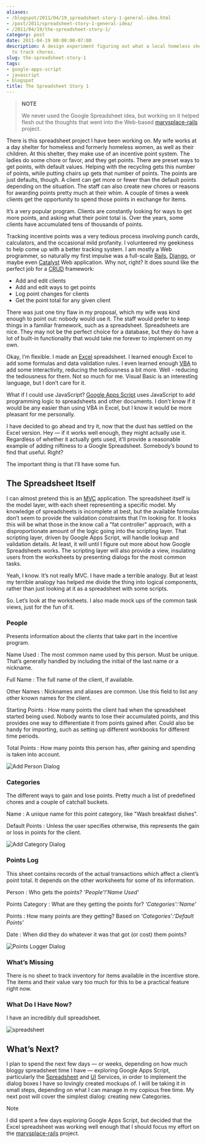 ```yaml
---
aliases:
- /blogspot/2011/04/19_spreadsheet-story-1-general-idea.html
- /post/2011/spreadsheet-story-1-general-idea/
- /2011/04/19/the-spreadsheet-story-1/
category: post
date: 2011-04-19 00:00:00-07:00
description: A design experiment figuring out what a local homeless shelter needs
  to track chores.
slug: the-spreadsheet-story-1
tags:
- google-apps-script
- javascript
- blogspot
title: The Spreadsheet Story 1
---
```


> 
 > **NOTE**
>
 > We never used the Google Spreadsheet idea, but working on it helped flesh out the thoughts that went into the Web-based [marysplace-rails](https://github.com/brianwisti/marysplace-rails) project.

There is this spreadsheet project I have been working on. My wife works
at a day shelter for homeless and formerly homeless women, as well as
their children. At this shelter, they make use of an incentive point
system. The ladies do some chore or favor, and they get points. There
are preset ways to get points, with default values. Helping with the
recycling gets this number of points, while putting chairs up gets that
number of points. The points are just defaults, though. A client can get
more or fewer than the default points depending on the situation. The
staff can also create new chores or reasons for awarding points pretty
much at their whim. A couple of times a week clients get the opportunity
to spend those points in exchange for items.

It’s a very popular program. Clients are constantly looking for ways to
get more points, and asking what their point total is. Over the years,
some clients have accumulated tens of thousands of points.

Tracking incentive points was a very tedious process involving punch
cards, calculators, and the occasional mild profanity. I volunteered my
geekiness to help come up with a better tracking system. I am mostly a
Web programmer, so naturally my first impulse was a full-scale
[Rails](http://rubyonrails.org), [Django](http://www.djangoproject.com),
or maybe even [Catalyst](http://www.catalystframework.org) Web
application. Why not, right? It does sound like the perfect job for a
[CRUD](http://en.wikipedia.org/wiki/Create,_read,_update_and_delete)
framework:

* Add and edit clients
* Add and edit ways to get points
* Log point changes for clients
* Get the point total for any given client

There was just one tiny flaw in my proposal, which my wife was kind
enough to point out: nobody would use it. The staff would prefer to keep
things in a familiar framework, such as a spreadsheet. Spreadsheets are
nice. They may not be the perfect choice for a database, but they do
have a lot of built-in functionality that would take me forever to
implement on my own.

Okay, I’m flexible. I made an
[Excel](http://office.microsoft.com/en-us/excel/) spreadsheet. I learned
enough Excel to add some formulas and data validation rules. I even
learned enough
[VBA](http://en.wikipedia.org/wiki/Visual_Basic_for_Applications) to add
some interactivity, reducing the tediousness a bit more. Well - reducing
the tediousness for them. Not so much for me. Visual Basic is an
interesting language, but I don’t care for it.

What if I could use JavaScript? [Google Apps
Script](http://code.google.com/googleapps/appsscript/) uses JavaScript
to add programming logic to spreadsheets and other documents. I don’t
know if it would be any easier than using VBA in Excel, but I know it
would be more pleasant for me personally.

I have decided to go ahead and try it, now that the dust has settled on
the Excel version. Hey — if it works well enough, they might actually
use it. Regardless of whether it actually gets used, it’ll provide a
reasonable example of adding niftiness to a Google Spreadsheet.
Somebody’s bound to find that useful. Right?

The important thing is that I’ll have some fun.

## The Spreadsheet Itself

I can almost pretend this is an
[MVC](https://en.wikipedia.org/wiki/Model%E2%80%93view%E2%80%93controller)
application. The spreadsheet itself is the model layer, with each sheet
representing a specific model. My knowledge of spreadsheets is
incomplete at best, but the available formulas don’t seem to provide the
validation constraints that I’m looking for. It looks this will be what
those in the know call a "fat controller" approach, with a
disproportionate amount of the logic going into the scripting layer.
That scripting layer, driven by Google Apps Script, will handle lookup
and validation details. At least, it will until I figure out more about
how Google Spreadsheets works. The scripting layer will also provide a
view, insulating users from the worksheets by presenting dialogs for the
most common tasks.

Yeah, I know. It’s not really MVC. I have made a terrible analogy. But
at least my terrible analogy has helped me divide the thing into logical
components, rather than just looking at it as a spreadsheet with some
scripts.

So. Let’s look at the worksheets. I also made mock ups of the common
task views, just for the fun of it.

### People

Presents information about the clients that take part in the incentive
program.

Name Used
: The most common name used by this person. Must be unique. That’s
generally handled by including the initial of the last name or a
nickname.

Full Name
: The full name of the client, if available.

Other Names
: Nicknames and aliases are common. Use this field to list any other
known names for the client.

Starting Points
: How many points the client had when the spreadsheet started being
used. Nobody wants to lose their accumulated points, and this
provides one way to differentiate it from points gained after. Could
also be handy for importing, such as setting up different workbooks
for different time periods.

Total Points
: How many points this person has, after gaining and spending is taken
into account.

![Add Person Dialog](attachments/img/2011/NewPersonDialog.png)

### Categories

The different ways to gain and lose points. Pretty much a list of
predefined chores and a couple of catchall buckets.

Name
: A unique name for this point category, like "Wash breakfast dishes".

Default Points
: Unless the user specifies otherwise, this represents the gain or
loss in points for the client.

![Add Category Dialog](attachments/img/2011/NewCategoryDialog.png)

### Points Log

This sheet contains records of the actual transactions which affect a
client’s point total. It depends on the other worksheets for some of its
information.

Person
: Who gets the points? *'People'!'Name Used'*

Points Category
: What are they getting the points for? *'Categories':'Name'*

Points
: How many points are they getting? Based on *'Categories':'Default
Points'*

Date
: When did they do whatever it was that got (or cost) them points?

![Points Logger Dialog](attachments/img/2011/PointsLoggerDialog.png)

### What’s Missing

There is no sheet to track inventory for items available in the
incentive store. The items and their value vary too much for this to be
a practical feature right now.

### What Do I Have Now?

I have an incredibly dull spreadsheet.

![spreadsheet](attachments/img/2011/spreadsheet-01.png)

## What’s Next?

I plan to spend the next few days — or weeks, depending on how much
bloggy spreadsheet time I have — exploring Google Apps Script,
particularly the
[Spreadsheet](http://code.google.com/googleapps/appsscript/service_spreadsheet.html)
and [UI](http://code.google.com/googleapps/appsscript/service_ui.html)
Services, in order to implement the dialog boxes I have so lovingly
created mockups of. I will be taking it in small steps, depending on
what I can manage in my copious free time. My next post will cover the
simplest dialog: creating new Categories.

<aside class="admonition note">
<p class="admonition-title">Note</p>

I did spent a few days exploring Google Apps Script, but decided that
the Excel spreadsheet was working well enough that I should focus my
effort on the
[marysplace-rails](https://github.com/brianwisti/marysplace-rails)
project.

</aside>